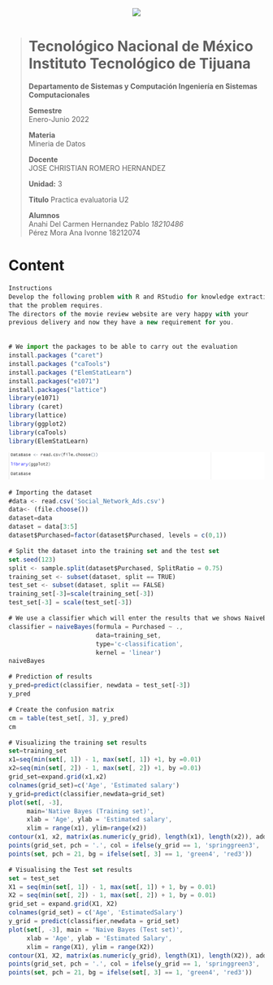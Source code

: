<p align="center"> 
  <img src="/Images/Title.png" />
</p>

> # Tecnológico Nacional de México Instituto Tecnológico de Tijuana
>
>
> **Departamento de Sistemas y Computación Ingeniería en Sistemas Computacionales**
>
> **Semestre**<br>
> Enero-Junio 2022
>
> **Materia**<br>
> Mineria de Datos
>
> **Docente**<br>
> JOSE CHRISTIAN ROMERO HERNANDEZ
>
> **Unidad:** 3
>
> **Titulo**
> Practica evaluatoria U2
>
> **Alumnos**<br>
> Anahi Del Carmen Hernandez Pablo *18210486* <br>
> Pérez Mora Ana Ivonne  	    18212074


# Content

```js
Instructions
Develop the following problem with R and RStudio for knowledge extraction
that the problem requires.
The directors of the movie review website are very happy with your
previous delivery and now they have a new requirement for you.
```

 

```js

# We import the packages to be able to carry out the evaluation   
install.packages ("caret")  
install.packages ("caTools")  
install.packages ("ElemStatLearn")  
install.packages("e1071")  
install.packages("lattice")  
library(e1071)  
library (caret)  
library(lattice)  
library(ggplot2)  
library(caTools)  
library(ElemStatLearn) 
```
<p align="center"> 
  <img src="/Imagen/im1.png" />
</p>

```js
# Importing the dataset  
#data <- read.csv('Social_Network_Ads.csv')  
data<- (file.choose())    
dataset=data  
dataset = data[3:5]  
dataset$Purchased=factor(dataset$Purchased, levels = c(0,1)) 
```

```js
# Split the dataset into the training set and the test set  
set.seed(123)    
split <- sample.split(dataset$Purchased, SplitRatio = 0.75)  
training_set <- subset(dataset, split == TRUE)  
test_set <- subset(dataset, split == FALSE)  
training_set[-3]=scale(training_set[-3])  
test_set[-3] = scale(test_set[-3])  
```


```js
# We use a classifier which will enter the results that we shows NaiveBayes  
classifier = naiveBayes(formula = Purchased ~ .,    
                        data=training_set,  
                        type='c-classification',  
                        kernel = 'linear')  
naiveBayes  

```


```js
# Prediction of results  
y_pred=predict(classifier, newdata = test_set[-3])  
y_pred  
```

```js
# Create the confusion matrix  
cm = table(test_set[, 3], y_pred)  
cm  

```

```js
# Visualizing the training set results  
set=training_set  
x1=seq(min(set[, 1]) - 1, max(set[, 1]) +1, by =0.01)  
x2=seq(min(set[, 2]) - 1, max(set[, 2]) +1, by =0.01)  
grid_set=expand.grid(x1,x2)  
colnames(grid_set)=c('Age', 'Estimated salary')  
y_grid=predict(classifier,newdata=grid_set)  
plot(set[, -3],  
     main='Native Bayes (Training set)',  
     xlab = 'Age', ylab = 'Estimated salary',  
     xlim = range(x1), ylim=range(x2))  
contour(x1, x2, matrix(as.numeric(y_grid), length(x1), length(x2)), add=TRUE)  
points(grid_set, pch = '.', col = ifelse(y_grid == 1, 'springgreen3', 'tomato'))  
points(set, pch = 21, bg = ifelse(set[, 3] == 1, 'green4', 'red3'))  


```

 

```js
# Visualising the Test set results  
set = test_set  
X1 = seq(min(set[, 1]) - 1, max(set[, 1]) + 1, by = 0.01)  
X2 = seq(min(set[, 2]) - 1, max(set[, 2]) + 1, by = 0.01)  
grid_set = expand.grid(X1, X2)  
colnames(grid_set) = c('Age', 'EstimatedSalary')  
y_grid = predict(classifier,newdata = grid_set)  
plot(set[, -3], main = 'Naive Bayes (Test set)',  
     xlab = 'Age', ylab = 'Estimated Salary',  
     xlim = range(X1), ylim = range(X2))  
contour(X1, X2, matrix(as.numeric(y_grid), length(X1), length(X2)), add = TRUE)  
points(grid_set, pch = '.', col = ifelse(y_grid == 1, 'springgreen3', 'tomato'))  
points(set, pch = 21, bg = ifelse(set[, 3] == 1, 'green4', 'red3'))  

```






